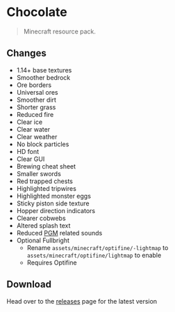 # Chocolate
> Minecraft resource pack.

## Changes
- 1.14+ base textures
- Smoother bedrock
- Ore borders
- Universal ores
- Smoother dirt
- Shorter grass
- Reduced fire
- Clear ice
- Clear water
- Clear weather
- No block particles
- HD font
- Clear GUI
- Brewing cheat sheet
- Smaller swords
- Red trapped chests
- Highlighted tripwires
- Highlighted monster eggs
- Sticky piston side texture
- Hopper direction indicators
- Clearer cobwebs
- Altered splash text
- Reduced [PGM](https://github.com/pgmdev/pgm) related sounds
- Optional Fullbright
  - Rename `assets/minecraft/optifine/-lightmap` to `assets/minecraft/optifine/lightmap` to enable
  - Requires Optifine

## Download
Head over to the [releases](https://github.com/jacobbearden/chocolate/releases) page for the latest version

